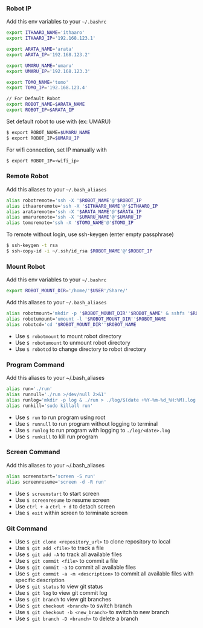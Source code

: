 ### Robot IP
Add this env variables to your `~/.bashrc`
```sh
export ITHAARO_NAME='ithaaro'
export ITHAARO_IP='192.168.123.1'

export ARATA_NAME='arata'
export ARATA_IP='192.168.123.2'

export UMARU_NAME='umaru'
export UMARU_IP='192.168.123.3'

export TOMO_NAME='tomo'
export TOMO_IP='192.168.123.4'

// For Default Robot
export ROBOT_NAME=$ARATA_NAME
export ROBOT_IP=$ARATA_IP
```
Set default robot to use with (ex: UMARU)
```sh
$ export ROBOT_NAME=$UMARU_NAME
$ export ROBOT_IP=$UMARU_IP
```
For wifi connection, set IP manually with
```sh
$ export ROBOT_IP=<wifi_ip>
```
### Remote Robot
Add this aliases to your `~/.bash_aliases`
```sh
alias robotremote='ssh -X '$ROBOT_NAME'@'$ROBOT_IP
alias ithaaroremote='ssh -X '$ITHAARO_NAME'@'$ITHAARO_IP
alias arataremote='ssh -X '$ARATA_NAME'@'$ARATA_IP
alias umaruremote='ssh -X '$UMARU_NAME'@'$UMARU_IP
alias tomoremote='ssh -X '$TOMO_NAME'@'$TOMO_IP
```
To remote without login, use ssh-keygen (enter empty passphrase)
```sh
$ ssh-keygen -t rsa
$ ssh-copy-id -i ~/.ssh/id_rsa $ROBOT_NAME'@'$ROBOT_IP
```

### Mount Robot
Add this env variables to your `~/.bashrc`
```sh
export ROBOT_MOUNT_DIR='/home/'$USER'/Share/'
```
Add this aliases to your `~/.bash_aliases`
```sh
alias robotmount='mkdir -p '$ROBOT_MOUNT_DIR''$ROBOT_NAME' & sshfs '$ROBOT_NAME'@'$ROBOT_IP':/home/'$ROBOT_NAME' '$ROBOT_MOUNT_DIR''$ROBOT_NAME
alias robotumount='umount -l '$ROBOT_MOUNT_DIR''$ROBOT_NAME
alias robotcd='cd '$ROBOT_MOUNT_DIR''$ROBOT_NAME
```
- Use `$ robotmount` to mount robot directory
- Use `$ robotumount` to unmount robot directory
- Use `$ robotcd` to change directory to robot directory

### Program Command
Add this aliases to your ~/.bash_aliases
```sh
alias run='./run'
alias runnull='./run >/dev/null 2>&1'
alias runlog='mkdir -p log & ./run > ./log/$(date +%Y-%m-%d_%H:%M).log'
alias runkill='sudo killall run'
```
- Use `$ run` to run program using root
- Use `$ runnull` to run program without logging to terminal
- Use `$ runlog` to run program with logging to `./log/<date>.log`
- Use `$ runkill` to kill run program

### Screen Command
Add this aliases to your ~/.bash_aliases
```sh
alias screenstart='screen -S run'
alias screenresume='screen -d -R run'
```
- Use `$ screenstart` to start screen
- Use `$ screenresume` to resume screen
- Use `ctrl + a` `ctrl + d` to detach screen
- Use `$ exit` within screen to terminate screen

### Git Command
- Use `$ git clone <repository_url>` to clone repository to local
- Use `$ git add <file>` to track a file
- Use `$ git add -A` to track all available files
- Use `$ git commit <file>` to commit a file
- Use `$ git commit -a` to commit all available files
- Use `$ git commit -a -m <description>` to commit all available files with specific description
- Use `$ git status` to view git status
- Use `$ git log` to view git commit log
- Use `$ git branch` to view git branches
- Use `$ git checkout <branch>` to switch branch
- Use `$ git checkout -b <new_branch>` to switch to new branch
- Use `$ git branch -D <branch>` to delete a branch
